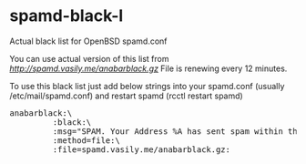 # spamd-black-l
Actual black list for OpenBSD spamd.conf

You can use actual version of this list from *http://spamd.vasily.me/anabarblack.gz*
File is renewing every 12 minutes.

To use this black list just add below strings into your spamd.conf (usually /etc/mail/spamd.conf) and restart spamd (rcctl restart spamd)
<pre>
anabarblack:\
         :black:\
         :msg="SPAM. Your Address %A has sent spam within the last 36 hours. See http://spamd.vasily.me for details. Thou oughtn't to do it thrice":\
         :method=file:\
         :file=spamd.vasily.me/anabarblack.gz:
</pre>

